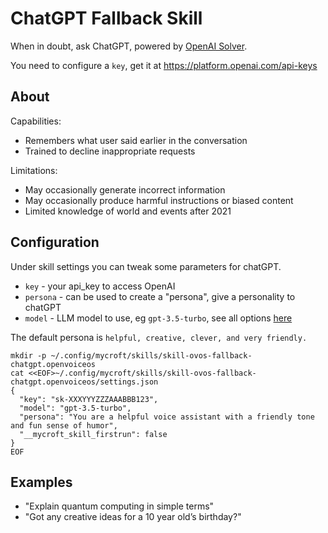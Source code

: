 # ChatGPT Fallback Skill

When in doubt, ask ChatGPT, powered by [OpenAI Solver](https://github.com/OpenVoiceOS/ovos-solver-plugin-openai-persona).

You need to configure a `key`, get it at https://platform.openai.com/api-keys

## About

Capabilities:

- Remembers what user said earlier in the conversation
- Trained to decline inappropriate requests

Limitations:

- May occasionally generate incorrect information
- May occasionally produce harmful instructions or biased content
- Limited knowledge of world and events after 2021

## Configuration

Under skill settings you can tweak some parameters for chatGPT.

- `key` - your api_key to access OpenAI
- `persona` - can be used to create a "persona", give a personality to chatGPT
- `model` - LLM model to use, eg `gpt-3.5-turbo`, see all options [here](https://platform.openai.com/docs/models)

The default persona is `helpful, creative, clever, and very friendly.`

```shell
mkdir -p ~/.config/mycroft/skills/skill-ovos-fallback-chatgpt.openvoiceos
cat <<EOF>~/.config/mycroft/skills/skill-ovos-fallback-chatgpt.openvoiceos/settings.json
{
  "key": "sk-XXXYYYZZZAAABBB123",
  "model": "gpt-3.5-turbo",
  "persona": "You are a helpful voice assistant with a friendly tone and fun sense of humor",
  "__mycroft_skill_firstrun": false
}
EOF
```

## Examples

- "Explain quantum computing in simple terms"
- "Got any creative ideas for a 10 year old’s birthday?"
